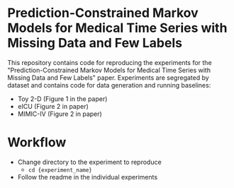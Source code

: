 # Prediction-Constrained Markov Models for Medical Time Series with Missing Data and Few Labels

This repository contains code for reproducing the experiments for the "Prediction-Constrained Markov Models for Medical Time Series with Missing Data and Few Labels" paper. Experiments are segregated by dataset and contains code for data generation and running baselines: 

 - Toy 2-D (Figure 1 in the paper) 
 - eICU (Figure 2 in paper)
 - MIMIC-IV (Figure 2 in paper)

# Workflow
- Change directory to the experiment to reproduce
	- `cd {experiment_name}`
- Follow the readme in the individual experiments
